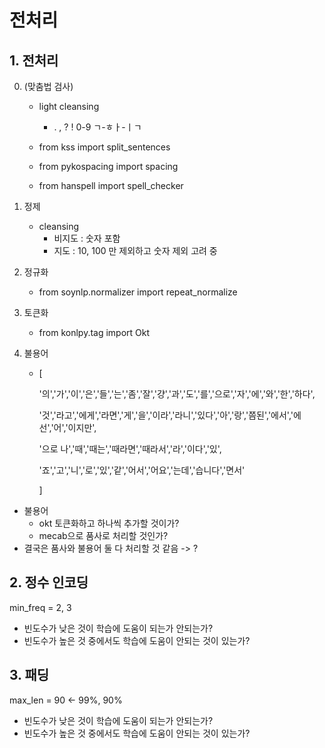 # 전처리





## 1. 전처리

0. (맞춤법 검사)

   - light cleansing
     - . , ? ! 0-9 ㄱ-ㅎㅏ-ㅣㄱ

   - from kss import split_sentences
   - from pykospacing import spacing 
   - from hanspell import spell_checker

1. 정제 

   - cleansing
     - 비지도 : 숫자 포함
     - 지도 : 10, 100 만 제외하고 숫자 제외 고려 중

2. 정규화

   - from soynlp.normalizer import repeat_normalize

3. 토큰화

   - from konlpy.tag import Okt

4. 불용어

   - [

      '의','가','이','은','들','는','좀','잘','걍','과','도','를','으로','자','에','와','한','하다',

      '것','라고','에게','라면','게','을','이라','라니','있다','아','랑','쯤된','에서','에선','어','이지만',

     '으로 나','때','때는','때라면','때라서','라','이다','있',

      '죠','고','니','로','있','같','어서','어요','는데','습니다','면서'

     ]



- 불용어
  - okt 토큰화하고 하나씩 추가할 것이가?
  - mecab으로 품사로 처리할 것인가?
- 결국은 품사와 불용어 둘 다 처리할 것 같음 -> ?



## 2. 정수 인코딩

min_freq = 2, 3



- 빈도수가 낮은 것이 학습에 도움이 되는가 안되는가?
- 빈도수가 높은 것 중에서도 학습에 도움이 안되는 것이 있는가?



## 3. 패딩

max_len = 90 <- 99%, 90%



- 빈도수가 낮은 것이 학습에 도움이 되는가 안되는가?
- 빈도수가 높은 것 중에서도 학습에 도움이 안되는 것이 있는가?